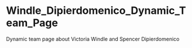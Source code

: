 # Windle_Dipierdomenico_Dynamic_Team_Page
Dynamic team page about Victoria Windle and Spencer Dipierdomenico
